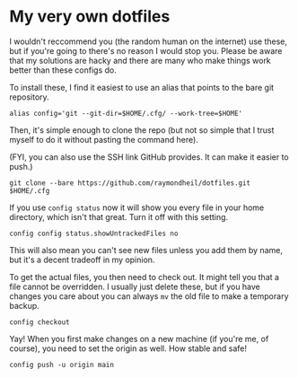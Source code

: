 # My very own dotfiles

I wouldn't reccommend you (the random human on the internet) use these, but if you're going to there's no reason I would stop you. Please be aware that my solutions are hacky and there are many who make things work better than these configs do.

To install these, I find it easiest to use an alias that points to the bare git repository.

```
alias config='git --git-dir=$HOME/.cfg/ --work-tree=$HOME'
```

Then, it's simple enough to clone the repo (but not so simple that I trust myself to do it without pasting the command here).

(FYI, you can also use the SSH link GitHub provides. It can make it easier to push.)

```
git clone --bare https://github.com/raymondheil/dotfiles.git $HOME/.cfg
```

If you use `config status` now it will show you every file in your home directory, which isn't that great. Turn it off with this setting.

```
config config status.showUntrackedFiles no
```

This will also mean you can't see new files unless you add them by name, but it's a decent tradeoff in my opinion.

To get the actual files, you then need to check out. It might tell you that a file cannot be overridden. I usually just delete these, but if you have changes you care about you can always `mv` the old file to make a temporary backup.

```
config checkout
```

Yay! When you first make changes on a new machine (if you're me, of course), you need to set the origin as well. How stable and safe!

```
config push -u origin main
```
